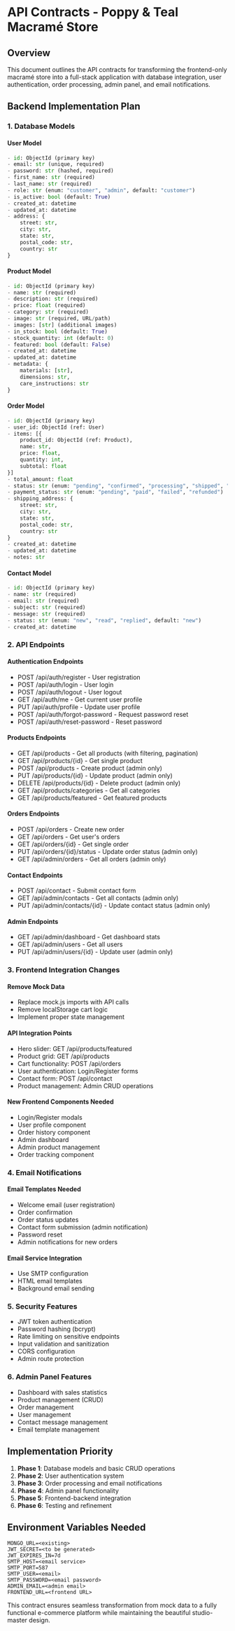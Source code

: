 # API Contracts - Poppy & Teal Macramé Store

## Overview
This document outlines the API contracts for transforming the frontend-only macramé store into a full-stack application with database integration, user authentication, order processing, admin panel, and email notifications.

## Backend Implementation Plan

### 1. Database Models

#### User Model
```python
- id: ObjectId (primary key)
- email: str (unique, required)
- password: str (hashed, required)
- first_name: str (required)
- last_name: str (required)
- role: str (enum: "customer", "admin", default: "customer")
- is_active: bool (default: True)
- created_at: datetime
- updated_at: datetime
- address: {
    street: str,
    city: str,
    state: str,
    postal_code: str,
    country: str
}
```

#### Product Model
```python
- id: ObjectId (primary key)
- name: str (required)
- description: str (required)
- price: float (required)
- category: str (required)
- image: str (required, URL/path)
- images: [str] (additional images)
- in_stock: bool (default: True)
- stock_quantity: int (default: 0)
- featured: bool (default: False)
- created_at: datetime
- updated_at: datetime
- metadata: {
    materials: [str],
    dimensions: str,
    care_instructions: str
}
```

#### Order Model
```python
- id: ObjectId (primary key)
- user_id: ObjectId (ref: User)
- items: [{
    product_id: ObjectId (ref: Product),
    name: str,
    price: float,
    quantity: int,
    subtotal: float
}]
- total_amount: float
- status: str (enum: "pending", "confirmed", "processing", "shipped", "delivered", "cancelled")
- payment_status: str (enum: "pending", "paid", "failed", "refunded")
- shipping_address: {
    street: str,
    city: str,
    state: str,
    postal_code: str,
    country: str
}
- created_at: datetime
- updated_at: datetime
- notes: str
```

#### Contact Model
```python
- id: ObjectId (primary key)
- name: str (required)
- email: str (required)
- subject: str (required)
- message: str (required)
- status: str (enum: "new", "read", "replied", default: "new")
- created_at: datetime
```

### 2. API Endpoints

#### Authentication Endpoints
- POST /api/auth/register - User registration
- POST /api/auth/login - User login
- POST /api/auth/logout - User logout
- GET /api/auth/me - Get current user profile
- PUT /api/auth/profile - Update user profile
- POST /api/auth/forgot-password - Request password reset
- POST /api/auth/reset-password - Reset password

#### Products Endpoints
- GET /api/products - Get all products (with filtering, pagination)
- GET /api/products/{id} - Get single product
- POST /api/products - Create product (admin only)
- PUT /api/products/{id} - Update product (admin only)
- DELETE /api/products/{id} - Delete product (admin only)
- GET /api/products/categories - Get all categories
- GET /api/products/featured - Get featured products

#### Orders Endpoints
- POST /api/orders - Create new order
- GET /api/orders - Get user's orders
- GET /api/orders/{id} - Get single order
- PUT /api/orders/{id}/status - Update order status (admin only)
- GET /api/admin/orders - Get all orders (admin only)

#### Contact Endpoints
- POST /api/contact - Submit contact form
- GET /api/admin/contacts - Get all contacts (admin only)
- PUT /api/admin/contacts/{id} - Update contact status (admin only)

#### Admin Endpoints
- GET /api/admin/dashboard - Get dashboard stats
- GET /api/admin/users - Get all users
- PUT /api/admin/users/{id} - Update user (admin only)

### 3. Frontend Integration Changes

#### Remove Mock Data
- Replace mock.js imports with API calls
- Remove localStorage cart logic
- Implement proper state management

#### API Integration Points
- Hero slider: GET /api/products/featured
- Product grid: GET /api/products
- Cart functionality: POST /api/orders
- User authentication: Login/Register forms
- Contact form: POST /api/contact
- Product management: Admin CRUD operations

#### New Frontend Components Needed
- Login/Register modals
- User profile component
- Order history component
- Admin dashboard
- Admin product management
- Order tracking component

### 4. Email Notifications

#### Email Templates Needed
- Welcome email (user registration)
- Order confirmation
- Order status updates
- Contact form submission (admin notification)
- Password reset
- Admin notifications for new orders

#### Email Service Integration
- Use SMTP configuration
- HTML email templates
- Background email sending

### 5. Security Features
- JWT token authentication
- Password hashing (bcrypt)
- Rate limiting on sensitive endpoints
- Input validation and sanitization
- CORS configuration
- Admin route protection

### 6. Admin Panel Features
- Dashboard with sales statistics
- Product management (CRUD)
- Order management
- User management
- Contact message management
- Email template management

## Implementation Priority

1. **Phase 1**: Database models and basic CRUD operations
2. **Phase 2**: User authentication system
3. **Phase 3**: Order processing and email notifications
4. **Phase 4**: Admin panel functionality
5. **Phase 5**: Frontend-backend integration
6. **Phase 6**: Testing and refinement

## Environment Variables Needed
```
MONGO_URL=<existing>
JWT_SECRET=<to be generated>
JWT_EXPIRES_IN=7d
SMTP_HOST=<email service>
SMTP_PORT=587
SMTP_USER=<email>
SMTP_PASSWORD=<email password>
ADMIN_EMAIL=<admin email>
FRONTEND_URL=<frontend URL>
```

This contract ensures seamless transformation from mock data to a fully functional e-commerce platform while maintaining the beautiful studio-master design.